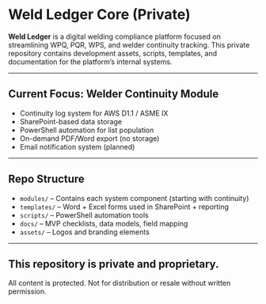 # Weld Ledger Core (Private)

**Weld Ledger** is a digital welding compliance platform focused on streamlining WPQ, PQR, WPS, and welder continuity tracking. This private repository contains development assets, scripts, templates, and documentation for the platform’s internal systems.

---

## Current Focus: Welder Continuity Module

- Continuity log system for AWS D1.1 / ASME IX
- SharePoint-based data storage
- PowerShell automation for list population
- On-demand PDF/Word export (no storage)
- Email notification system (planned)

---

## Repo Structure

- `modules/` – Contains each system component (starting with continuity)
- `templates/` – Word + Excel forms used in SharePoint + reporting
- `scripts/` – PowerShell automation tools
- `docs/` – MVP checklists, data models, field mapping
- `assets/` – Logos and branding elements

---

## This repository is private and proprietary.
All content is protected. Not for distribution or resale without written permission.
